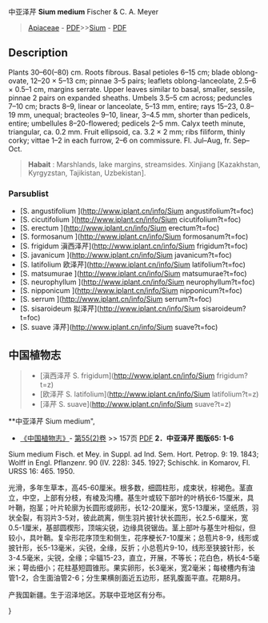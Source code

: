 中亚泽芹 **Sium medium** Fischer & C. A. Meyer

> [Apiaceae](http://www.iplant.cn/info/Apiaceae?t=foc) - [PDF](http://www.iplant.cn/foc/pdf/Apiaceae.pdf)>>[Sium](http://www.iplant.cn/info/Sium?t=foc) - [PDF](http://www.iplant.cn/foc/pdf/Sium.pdf)

## Description

Plants 30–60(–80) cm. Roots fibrous. Basal petioles 6–15 cm; blade oblong-ovate, 12–20 × 5–13 cm; pinnae 3–5 pairs; leaflets oblong-lanceolate, 2.5–6 × 0.5–1 cm, margins serrate. Upper leaves similar to basal, smaller, sessile, pinnae 2 pairs on expanded sheaths. Umbels 3.5–5 cm across; peduncles 7–10 cm; bracts 8–9, linear or lanceolate, 5–13 mm, entire; rays 15–23, 0.8–19 mm, unequal; bracteoles 9–10, linear, 3–4.5 mm, shorter than pedicels, entire; umbellules 8–20-flowered; pedicels 2–5 mm. Calyx teeth minute, triangular, ca. 0.2 mm. Fruit ellipsoid, ca. 3.2 × 2 mm; ribs filiform, thinly corky; vittae 1–2 in each furrow, 2–6 on commissure. Fl. Jul–Aug, fr. Sep–Oct.


> **Habait** : 
> Marshlands, lake margins, streamsides. Xinjiang [Kazakhstan, Kyrgyzstan, Tajikistan, Uzbekistan].



### Parsublist

* [S.  angustifolium  ](http://www.iplant.cn/info/Sium angustifolium?t=foc)
* [S.  cicutifolium  ](http://www.iplant.cn/info/Sium cicutifolium?t=foc)
* [S.  erectum  ](http://www.iplant.cn/info/Sium erectum?t=foc)
* [S.  formosanum  ](http://www.iplant.cn/info/Sium formosanum?t=foc)
* [S.  frigidum  滇西泽芹](http://www.iplant.cn/info/Sium frigidum?t=foc)
* [S.  javanicum  ](http://www.iplant.cn/info/Sium javanicum?t=foc)
* [S.  latifolium  欧泽芹](http://www.iplant.cn/info/Sium latifolium?t=foc)
* [S.  matsumurae  ](http://www.iplant.cn/info/Sium matsumurae?t=foc)
* [S.  neurophyllum  ](http://www.iplant.cn/info/Sium neurophyllum?t=foc)
* [S.  nipponicum  ](http://www.iplant.cn/info/Sium nipponicum?t=foc)
* [S.  serrum  ](http://www.iplant.cn/info/Sium serrum?t=foc)
* [S.  sisaroideum  拟泽芹](http://www.iplant.cn/info/Sium sisaroideum?t=foc)
* [S.  suave  泽芹](http://www.iplant.cn/info/Sium suave?t=foc)

## 中国植物志

> * [滇西泽芹  S.  frigidum](http://www.iplant.cn/info/Sium frigidum?t=z)
> * [欧泽芹  S.  latifolium](http://www.iplant.cn/info/Sium latifolium?t=z)
> * [泽芹  S.  suave](http://www.iplant.cn/info/Sium suave?t=z)


**中亚泽芹 Sium medium",


* [《中国植物志》](http://www.iplant.cn/frps)- [第55(2)卷](http://www.iplant.cn/frps/vol/55(2)) >> 157页 [PDF](http://www.iplant.cn/frps/pdf/55(2)/157.pdf)
**2．中亚泽芹 图版65: 1-6**

Sium medium Fisch. et Mey. in Suppl. ad Ind. Sem. Hort. Petrop. 9: 19. 1843; Wolff in Engl. Pflanzenr. 90 (IV. 228): 345. 1927; Schischk. in Komarov, Fl. URSS 16: 465. 1950.

光滑，多年生草本，高45-60厘米。根多数，细圆柱形，成束状，棕褐色。茎直立，中空，上部有分枝，有棱及沟槽。基生叶或较下部叶的叶柄长6-15厘米，具叶鞘，抱茎；叶片轮廓为长圆形或卵形，长12-20厘米，宽5-13厘米，坚纸质，羽状全裂，有羽片3-5对，彼此疏离，侧生羽片披针状长圆形，长2.5-6厘米，宽0.5-1厘米，基部圆楔形，顶端尖锐，边缘具锐锯齿。茎上部叶与基生叶相似，但较小，具叶鞘。复伞形花序顶生和侧生，花序梗长7-10厘米；总苞片8-9，线形或披针形，长5-13毫米，尖锐，全缘，反折；小总苞片9-10，线形至狭披针形，长3-4.5毫米，尖锐，全缘；伞辐15-23，直立，开展，不等长；花白色，柄长4-5毫米；萼齿细小；花柱基短圆锥形。果实卵形，长3毫米，宽2毫米；每棱槽内有油管1-2，合生面油管2-6；分生果横剖面近五边形，胚乳腹面平直。花期8月。

产我国新疆。生于沼泽地区。苏联中亚地区有分布。



}